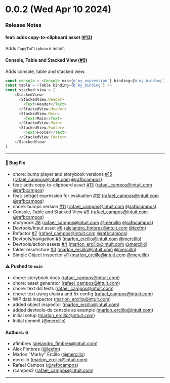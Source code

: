 # 0.0.2 (Wed Apr 10 2024)

### Release Notes

#### feat: adds copy-to-clipboard asset ([#13](https://github.com/player-ui/devtools-assets/pull/13))

Adds `CopyToClipboard` asset.

#### Console, Table and Stacked View ([#9](https://github.com/player-ui/devtools-assets/pull/9))

Adds console, table and stacked view.

```ts
const console = <Console exp={e`my_expression`} binding={b`my_binding`} />
const table = <Table binding={b`my_binding`} />
const stacked-view = (
    <StackedView>
      <StackedView.Header>
        <Text>Header</Text>
      </StackedView.Header>
      <StackedView.Main>
        <Text>Main</Text>
      </StackedView.Main>
      <StackedView.Footer>
        <Text>Footer</Text>
      </StackedView.Footer>
    </StackedView>
)
```

---

#### 🐛 Bug Fix

- chore: bump player and storybook versions [#15](https://github.com/player-ui/devtools-assets/pull/15) (rafael_campos@intuit.com [@rafbcampos](https://github.com/rafbcampos))
- feat: adds copy-to-clipboard asset [#13](https://github.com/player-ui/devtools-assets/pull/13) (rafael_campos@intuit.com [@rafbcampos](https://github.com/rafbcampos))
- feat: set/get expression for evaluation [#12](https://github.com/player-ui/devtools-assets/pull/12) (rafael_campos@intuit.com [@rafbcampos](https://github.com/rafbcampos))
- chore: bumps version [#11](https://github.com/player-ui/devtools-assets/pull/11) (rafael_campos@intuit.com [@rafbcampos](https://github.com/rafbcampos))
- Console, Table and Stacked View [#9](https://github.com/player-ui/devtools-assets/pull/9) (rafael_campos@intuit.com [@rafbcampos](https://github.com/rafbcampos))
- storybook [#8](https://github.com/player-ui/devtools-assets/pull/8) (rafael_campos@intuit.com [@mercillo](https://github.com/mercillo) [@rafbcampos](https://github.com/rafbcampos))
- Devtools/Input asset [#6](https://github.com/player-ui/devtools-assets/pull/6) (alejandro_fimbres@intuit.com [@lexfm](https://github.com/lexfm))
- Refactor [#7](https://github.com/player-ui/devtools-assets/pull/7) (rafael_campos@intuit.com [@rafbcampos](https://github.com/rafbcampos))
- Devtools/navigation [#5](https://github.com/player-ui/devtools-assets/pull/5) (marlon_ercillo@intuit.com [@mercillo](https://github.com/mercillo))
- Devtools/action assets [#4](https://github.com/player-ui/devtools-assets/pull/4) (marlon_ercillo@intuit.com [@mercillo](https://github.com/mercillo))
- folder resutrcture [#3](https://github.com/player-ui/devtools-assets/pull/3) (marlon_ercillo@intuit.com [@mercillo](https://github.com/mercillo))
- Simple Object Inspector [#1](https://github.com/player-ui/devtools-assets/pull/1) (marlon_ercillo@intuit.com [@mercillo](https://github.com/mercillo))

#### ⚠️ Pushed to `main`

- chore: storybook docs (rafael_campos@intuit.com)
- chore: asset generator (rafael_campos@intuit.com)
- chore: text dsl tests (rafael_campos@intuit.com)
- chore: text using chakra and fix config (rafael_campos@intuit.com)
- WIP data inspector (marlon_ercillo@intuit.com)
- added object inspector (marlon_ercillo@intuit.com)
- added devtools-ds console as example (marlon_ercillo@intuit.com)
- initial setup (marlon_ercillo@intuit.com)
- Initial commit ([@mercillo](https://github.com/mercillo))

#### Authors: 6

- afimbres (alejandro_fimbres@intuit.com)
- Alex Fimbres ([@lexfm](https://github.com/lexfm))
- Marlon "Marky" Ercillo ([@mercillo](https://github.com/mercillo))
- mercillo (marlon_ercillo@intuit.com)
- Rafael Campos ([@rafbcampos](https://github.com/rafbcampos))
- rcampos2 (rafael_campos@intuit.com)

---

